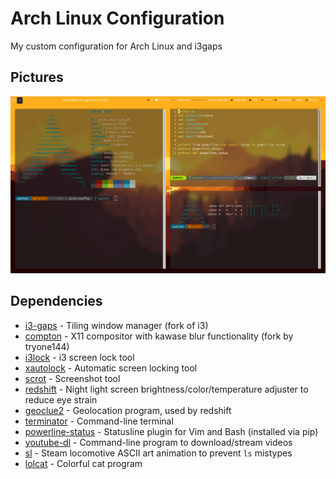 # Arch Linux Configuration
My custom configuration for Arch Linux and i3gaps

## Pictures
![Desktop Screenshot](/assets/img/desktop-screenshot.png)

## Dependencies
* [i3-gaps](https://github.com/Airblader/i3) - Tiling window manager (fork of i3)
* [compton](https://github.com/tryone144/compton) - X11 compositor with kawase blur functionality (fork by tryone144)
* [i3lock](https://pkgs.org/download/i3lock) - i3 screen lock tool
* [xautolock](https://pkgs.org/download/xautolock) - Automatic screen locking tool
* [scrot](https://pkgs.org/download/scrot) - Screenshot tool
* [redshift](https://pkgs.org/download/redshift) - Night light screen brightness/color/temperature adjuster to reduce eye strain
* [geoclue2](https://pkgs.org/download/geoclue2) - Geolocation program, used by redshift
* [terminator](https://pkgs.org/download/terminator) - Command-line terminal
* [powerline-status](https://pypi.org/project/powerline-status/) - Statusline plugin for Vim and Bash (installed via pip)
* [youtube-dl](https://pypi.org/project/youtube_dl/) - Command-line program to download/stream videos
* [sl](https://pkgs.org/download/sl) - Steam locomotive ASCII art animation to prevent `ls` mistypes
* [lolcat](https://pkgs.org/download/lolcat) - Colorful cat program
